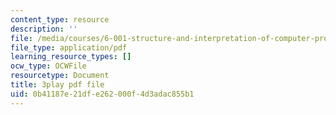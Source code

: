 ```yaml
---
content_type: resource
description: ''
file: /media/courses/6-001-structure-and-interpretation-of-computer-programs-spring-2005/0b41187e21dfe262000f4d3adac855b1_aAlR3cezPJg.pdf
file_type: application/pdf
learning_resource_types: []
ocw_type: OCWFile
resourcetype: Document
title: 3play pdf file
uid: 0b41187e-21df-e262-000f-4d3adac855b1
---
```

